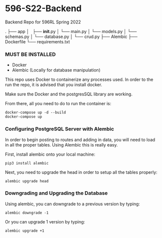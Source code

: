 # 596-S22-Backend
Backend Repo for 596RL Spring 2022

.
├── app
│   ├── __init__.py
│   └── main.py
│   └── models.py
│   └── schemas.py
│   └── database.py
│   └── crud.py
├── Alembic
├── Dockerfile
└── requirements.txt

### MUST BE INSTALLED
- Docker
- Alembic (Locally for database manipulation)

This repo uses Docker to containerize any processes used. In order to the run the repo, it is advised that you install docker.

Make sure the Docker and the postgresSQL library are working.

From there, all you need to do to run the container is:
```
docker-compose up -d --build
docker-compose up
```

### Configuring PostgreSQL Server with Alembic
In order to begin posting to routes and adding in data, you will need to load in all the proper tables. Using Alembic this is really easy.

First, install alembic onto your local machine:
```
pip3 install alembic
```

Next, you need to upgrade the head in order to setup all the tables properly:
```
alembic upgrade head
```

### Downgrading and Upgrading the Database
Using alembic, you can downgrade to a previous version by typing:
```
alembic downgrade -1
```

Or you can upgrade 1 version by typing:
```
alembic upgrade +1
```
